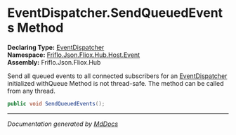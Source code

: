 ﻿<!--  
  <auto-generated>   
    The contents of this file were generated by a tool.  
    Changes to this file may be list if the file is regenerated  
  </auto-generated>   
-->

# EventDispatcher.SendQueuedEvents Method

**Declaring Type:** [EventDispatcher](../index.md)  
**Namespace:** [Friflo.Json.Fliox.Hub.Host.Event](../../index.md)  
**Assembly:** Friflo.Json.Fliox.Hub

Send all queued events to all connected subscribers for an [EventDispatcher](../index.md) initialized withQueue Method is not thread\-safe. The method can be called from any thread.

```csharp
public void SendQueuedEvents();
```
___

*Documentation generated by [MdDocs](https://github.com/ap0llo/mddocs)*
